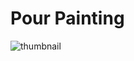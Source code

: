 # Pour Painting

![thumbnail](https://github.com/riebschlager/touchdesigner-playground/blob/master/pour-painting/thumbnail.jpg?raw=true)
